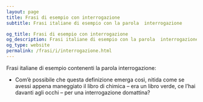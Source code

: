 ```yaml
---
layout: page
title: Frasi di esempio con interrogazione 
subtitle: Frasi italiane di esempio con la parola  interrogazione

og_title: Frasi di esempio con interrogazione 
og_description: Frasi italiane di esempio con la parola  interrogazione
og_type: website
permalink: /frasi/i/interrogazione.html
---
```


Frasi italiane di esempio contenenti la parola interrogazione:


- Com’è possibile che questa definizione emerga così, nitida come se avessi appena maneggiato il libro di chimica – era un libro verde, ce l’hai davanti agli occhi – per una interrogazione domattina?
